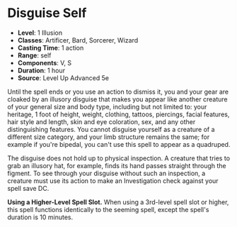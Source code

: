 # Disguise Self

- **Level**: 1 Illusion
- **Classes**: Artificer, Bard, Sorcerer, Wizard
- **Casting Time**: 1 action
- **Range**: self
- **Components**: V, S
- **Duration**: 1 hour
- **Source**: Level Up Advanced 5e

Until the spell ends or you use an action to dismiss it, you and your gear are cloaked by an illusory disguise that makes you appear like another creature of your general size and body type, including but not limited to: your heritage, 1 foot of height, weight, clothing, tattoos, piercings, facial features, hair style and length, skin and eye coloration, sex, and any other distinguishing features. You cannot disguise yourself as a creature of a different size category, and your limb structure remains the same; for example if you're bipedal, you can't use this spell to appear as a quadruped.

The disguise does not hold up to physical inspection. A creature that tries to grab an illusory hat, for example, finds its hand passes straight through the figment. To see through your disguise without such an inspection, a creature must use its action to make an Investigation check against your spell save DC.

**Using a Higher-Level Spell Slot.** When using a 3rd-level spell slot or higher, this spell functions identically to the seeming spell, except the spell's duration is 10 minutes.
